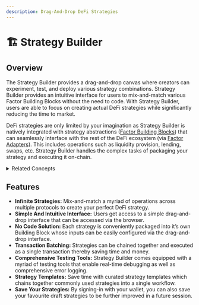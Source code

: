 ```yaml
---
description: Drag-And-Drop DeFi Strategies
---
```


# 🏗 Strategy Builder

## Overview

The Strategy Builder provides a drag-and-drop canvas where creators can experiment, test, and deploy various strategy combinations. Strategy Builder provides an intuitive interface for users to mix-and-match various Factor Building Blocks without the need to code. With Strategy Builder, users are able to focus on creating actual DeFi strategies while significantly reducing the time to market.

DeFi strategies are only limited by your imagination as Strategy Builder is natively integrated with strategy abstractions ([Factor Building Blocks](../factor-building-blocks/factor-building-blocks.md)) that can seamlessly interface with the rest of the DeFi ecosystem (via [Factor Adapters](../factor-adapters/factor-adapters.md)). This includes operations such as liquidity provision, lending, swaps, etc. Strategy Builder handles the complex tasks of packaging your strategy and executing it on-chain.

<details>

<summary>Related Concepts</summary>

* [Factor Building Blocks](../factor-building-blocks/factor-building-blocks.md)
* [Factor Adapters](../factor-adapters/factor-adapters.md)

</details>

## Features

* **Infinite Strategies:** Mix-and-match a myriad of operations across multiple protocols to create your perfect DeFi strategy.
* **Simple And Intuitive Interface:** Users get access to a simple drag-and-drop interface that can be accessed via the browser.
* **No Code Solution:** Each strategy is conveniently packaged into it’s own Building Block whose inputs can be easily configured via the drag-and-drop interface.
* **Transaction Batching:** Strategies can be chained together and executed as a single transaction thereby saving time and money.
* **Comprehensive Testing Tools:** Strategy Builder comes equipped with a myriad of testing tools that enable real-time debugging as well as comprehensive error logging.
* **Strategy Templates:** Save time with curated strategy templates which chains together commonly used strategies into a single workflow.
* **Save Your Strategies:** By signing-in with your wallet, you can also save your favourite draft strategies to be further improved in a future session.
